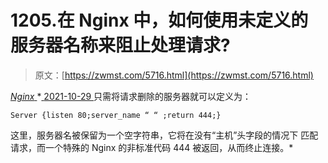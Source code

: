 <!--yml
category: 未分类
date: 0001-01-01 00:00:00
-->

# 1205.在 Nginx 中，如何使用未定义的服务器名称来阻止处理请求?

> 原文：[https://zwmst.com/5716.html](https://zwmst.com/5716.html)

   [ *Nginx* ](https://zwmst.com/nginx)*[ <time datetime="2021-10-30T03:50:47+08:00"> 2021-10-29 </time> ](https://zwmst.com/5716.html)  只需将请求删除的服务器就可以定义为：

```
Server {listen 80;server_name “ “ ;return 444;}
```

这里，服务器名被保留为一个空字符串，它将在没有“主机”头字段的情况下
匹配请求，而一个特殊的 Nginx 的非标准代码 444 被返回，从而终止连接。*